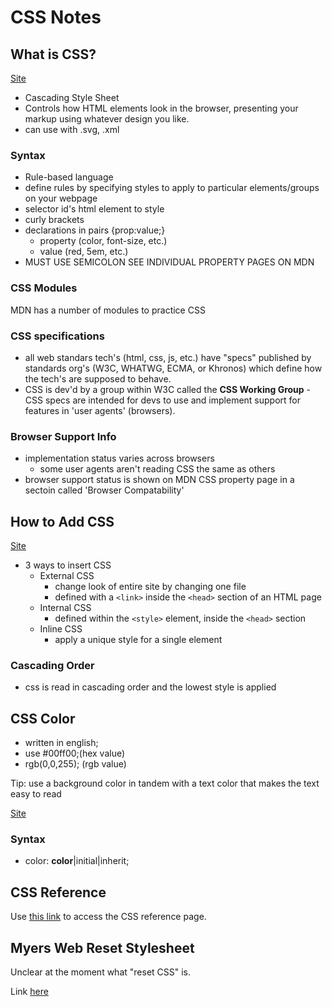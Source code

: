 # CSS Notes 

## What is CSS? 
[Site](https://developer.mozilla.org/en-US/docs/Learn/CSS/First_steps/What_is_CSS)
- Cascading Style Sheet
- Controls how HTML elements look in the browser, presenting your markup using whatever design you like.
- can use with .svg, .xml

### Syntax 

- Rule-based language
- define rules by specifying styles to apply to particular elements/groups on your webpage 
- selector id's html element to style
- curly brackets
- declarations in pairs {prop:value;}
    - property (color, font-size, etc.)
    - value (red, 5em, etc.)
- MUST USE SEMICOLON
SEE INDIVIDUAL PROPERTY PAGES ON MDN

### CSS Modules
MDN has a number of modules to practice CSS

### CSS specifications

- all web standars tech's (html, css, js, etc.) have "specs" published by standards org's (W3C, WHATWG, ECMA, or Khronos) which define how the tech's are supposed to behave.
- CSS is dev'd by a group within W3C called the **CSS Working Group**
-CSS specs are intended for devs to use and implement support for features in 'user agents' (browsers).

### Browser Support Info

- implementation status varies across browsers
    - some user agents aren't reading CSS the same as others
- browser support status is shown on MDN CSS property page in a sectoin called 'Browser Compatability'

## How to Add CSS 
[Site](https://www.w3schools.com/css/css_howto.asp)
- 3 ways to insert CSS
    - External CSS 
        - change look of entire site by changing one file
        - defined with a `<link>` inside the `<head>` section of an HTML page
    - Internal CSS 
        - defined within the `<style>` element, inside the `<head>` section
    - Inline CSS 
        - apply a unique style for a single element

### Cascading Order
- css is read in cascading order and the lowest style is applied

## CSS Color 
- written in english;
- use #00ff00;(hex value)
- rgb(0,0,255); (rgb value)

Tip: use a background color in tandem with a text color that makes the text easy to read

[Site](https://www.w3schools.com/cssref/pr_text_color.asp)

### Syntax
 - color: **color**|initial|inherit;

## CSS Reference 

Use [this link](https://developer.mozilla.org/en-US/docs/Web/CSS/Reference) to access the CSS reference page.

## Myers Web Reset Stylesheet 

Unclear at the moment what "reset CSS" is.

Link [here](https://meyerweb.com/eric/tools/css/reset/)